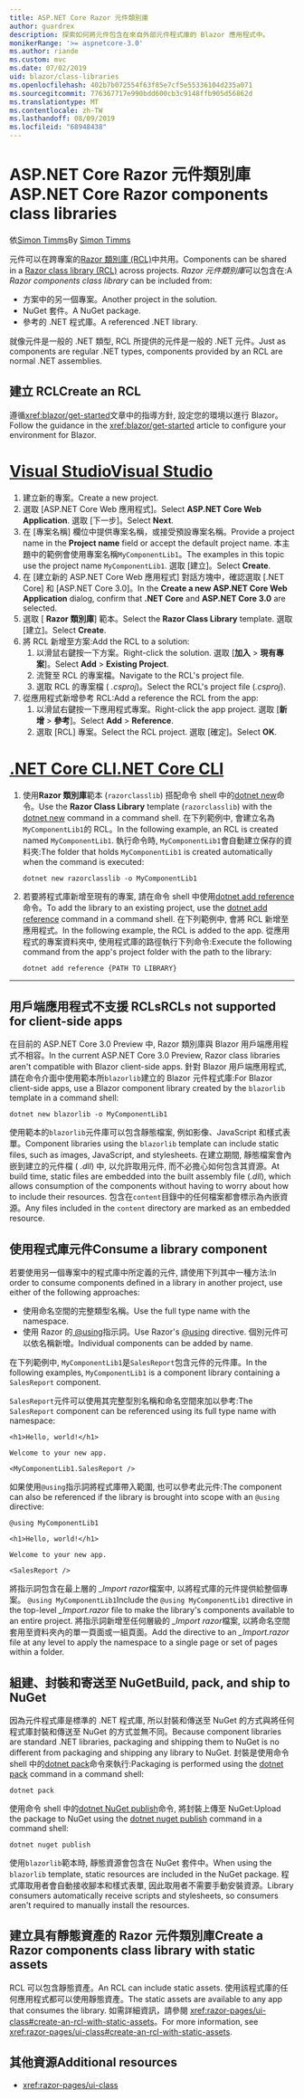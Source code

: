 ```yaml
---
title: ASP.NET Core Razor 元件類別庫
author: guardrex
description: 探索如何將元件包含在來自外部元件程式庫的 Blazor 應用程式中。
monikerRange: '>= aspnetcore-3.0'
ms.author: riande
ms.custom: mvc
ms.date: 07/02/2019
uid: blazor/class-libraries
ms.openlocfilehash: 402b7b072554f63f85e7cf5e55336104d235a071
ms.sourcegitcommit: 776367717e990bdd600cb3c9148ffb905d56862d
ms.translationtype: MT
ms.contentlocale: zh-TW
ms.lasthandoff: 08/09/2019
ms.locfileid: "68948438"
---
```

# <a name="aspnet-core-razor-components-class-libraries"></a><span data-ttu-id="f5184-103">ASP.NET Core Razor 元件類別庫</span><span class="sxs-lookup"><span data-stu-id="f5184-103">ASP.NET Core Razor components class libraries</span></span>

<span data-ttu-id="f5184-104">依[Simon Timms](https://github.com/stimms)</span><span class="sxs-lookup"><span data-stu-id="f5184-104">By [Simon Timms](https://github.com/stimms)</span></span>

<span data-ttu-id="f5184-105">元件可以在跨專案的[Razor 類別庫 (RCL)](xref:razor-pages/ui-class)中共用。</span><span class="sxs-lookup"><span data-stu-id="f5184-105">Components can be shared in a [Razor class library (RCL)](xref:razor-pages/ui-class) across projects.</span></span> <span data-ttu-id="f5184-106">*Razor 元件類別庫*可以包含在:</span><span class="sxs-lookup"><span data-stu-id="f5184-106">A *Razor components class library* can be included from:</span></span>

* <span data-ttu-id="f5184-107">方案中的另一個專案。</span><span class="sxs-lookup"><span data-stu-id="f5184-107">Another project in the solution.</span></span>
* <span data-ttu-id="f5184-108">NuGet 套件。</span><span class="sxs-lookup"><span data-stu-id="f5184-108">A NuGet package.</span></span>
* <span data-ttu-id="f5184-109">參考的 .NET 程式庫。</span><span class="sxs-lookup"><span data-stu-id="f5184-109">A referenced .NET library.</span></span>

<span data-ttu-id="f5184-110">就像元件是一般的 .NET 類型, RCL 所提供的元件是一般的 .NET 元件。</span><span class="sxs-lookup"><span data-stu-id="f5184-110">Just as components are regular .NET types, components provided by an RCL are normal .NET assemblies.</span></span>

## <a name="create-an-rcl"></a><span data-ttu-id="f5184-111">建立 RCL</span><span class="sxs-lookup"><span data-stu-id="f5184-111">Create an RCL</span></span>

<span data-ttu-id="f5184-112">遵循<xref:blazor/get-started>文章中的指導方針, 設定您的環境以進行 Blazor。</span><span class="sxs-lookup"><span data-stu-id="f5184-112">Follow the guidance in the <xref:blazor/get-started> article to configure your environment for Blazor.</span></span>

# <a name="visual-studiotabvisual-studio"></a>[<span data-ttu-id="f5184-113">Visual Studio</span><span class="sxs-lookup"><span data-stu-id="f5184-113">Visual Studio</span></span>](#tab/visual-studio)

1. <span data-ttu-id="f5184-114">建立新的專案。</span><span class="sxs-lookup"><span data-stu-id="f5184-114">Create a new project.</span></span>
1. <span data-ttu-id="f5184-115">選取 [ASP.NET Core Web 應用程式]。</span><span class="sxs-lookup"><span data-stu-id="f5184-115">Select **ASP.NET Core Web Application**.</span></span> <span data-ttu-id="f5184-116">選取 [下一步]。</span><span class="sxs-lookup"><span data-stu-id="f5184-116">Select **Next**.</span></span>
1. <span data-ttu-id="f5184-117">在 [專案名稱] 欄位中提供專案名稱，或接受預設專案名稱。</span><span class="sxs-lookup"><span data-stu-id="f5184-117">Provide a project name in the **Project name** field or accept the default project name.</span></span> <span data-ttu-id="f5184-118">本主題中的範例會使用專案名稱`MyComponentLib1`。</span><span class="sxs-lookup"><span data-stu-id="f5184-118">The examples in this topic use the project name `MyComponentLib1`.</span></span> <span data-ttu-id="f5184-119">選取 [建立]。</span><span class="sxs-lookup"><span data-stu-id="f5184-119">Select **Create**.</span></span>
1. <span data-ttu-id="f5184-120">在 [建立新的 ASP.NET Core Web 應用程式] 對話方塊中，確認選取 [.NET Core] 和 [ASP.NET Core 3.0]。</span><span class="sxs-lookup"><span data-stu-id="f5184-120">In the **Create a new ASP.NET Core Web Application** dialog, confirm that **.NET Core** and **ASP.NET Core 3.0** are selected.</span></span>
1. <span data-ttu-id="f5184-121">選取 [ **Razor 類別庫**] 範本。</span><span class="sxs-lookup"><span data-stu-id="f5184-121">Select the **Razor Class Library** template.</span></span> <span data-ttu-id="f5184-122">選取 [建立]。</span><span class="sxs-lookup"><span data-stu-id="f5184-122">Select **Create**.</span></span>
1. <span data-ttu-id="f5184-123">將 RCL 新增至方案:</span><span class="sxs-lookup"><span data-stu-id="f5184-123">Add the RCL to a solution:</span></span>
   1. <span data-ttu-id="f5184-124">以滑鼠右鍵按一下方案。</span><span class="sxs-lookup"><span data-stu-id="f5184-124">Right-click the solution.</span></span> <span data-ttu-id="f5184-125">選取 [**加入** > **現有專案**]。</span><span class="sxs-lookup"><span data-stu-id="f5184-125">Select **Add** > **Existing Project**.</span></span>
   1. <span data-ttu-id="f5184-126">流覽至 RCL 的專案檔。</span><span class="sxs-lookup"><span data-stu-id="f5184-126">Navigate to the RCL's project file.</span></span>
   1. <span data-ttu-id="f5184-127">選取 RCL 的專案檔 ( *.csproj*)。</span><span class="sxs-lookup"><span data-stu-id="f5184-127">Select the RCL's project file (*.csproj*).</span></span>
1. <span data-ttu-id="f5184-128">從應用程式新增參考 RCL:</span><span class="sxs-lookup"><span data-stu-id="f5184-128">Add a reference the RCL from the app:</span></span>
   1. <span data-ttu-id="f5184-129">以滑鼠右鍵按一下應用程式專案。</span><span class="sxs-lookup"><span data-stu-id="f5184-129">Right-click the app project.</span></span> <span data-ttu-id="f5184-130">選取 [**新增** > **參考**]。</span><span class="sxs-lookup"><span data-stu-id="f5184-130">Select **Add** > **Reference**.</span></span>
   1. <span data-ttu-id="f5184-131">選取 [RCL] 專案。</span><span class="sxs-lookup"><span data-stu-id="f5184-131">Select the RCL project.</span></span> <span data-ttu-id="f5184-132">選取 [確定]。</span><span class="sxs-lookup"><span data-stu-id="f5184-132">Select **OK**.</span></span>

# <a name="net-core-clitabnetcore-cli"></a>[<span data-ttu-id="f5184-133">.NET Core CLI</span><span class="sxs-lookup"><span data-stu-id="f5184-133">.NET Core CLI</span></span>](#tab/netcore-cli)

1. <span data-ttu-id="f5184-134">使用**Razor 類別庫**範本 (`razorclasslib`) 搭配命令 shell 中的[dotnet new](/dotnet/core/tools/dotnet-new)命令。</span><span class="sxs-lookup"><span data-stu-id="f5184-134">Use the **Razor Class Library** template (`razorclasslib`) with the [dotnet new](/dotnet/core/tools/dotnet-new) command in a command shell.</span></span> <span data-ttu-id="f5184-135">在下列範例中, 會建立名為`MyComponentLib1`的 RCL。</span><span class="sxs-lookup"><span data-stu-id="f5184-135">In the following example, an RCL is created named `MyComponentLib1`.</span></span> <span data-ttu-id="f5184-136">執行命令時, `MyComponentLib1`會自動建立保存的資料夾:</span><span class="sxs-lookup"><span data-stu-id="f5184-136">The folder that holds `MyComponentLib1` is created automatically when the command is executed:</span></span>

   ```console
   dotnet new razorclasslib -o MyComponentLib1
   ```

1. <span data-ttu-id="f5184-137">若要將程式庫新增至現有的專案, 請在命令 shell 中使用[dotnet add reference](/dotnet/core/tools/dotnet-add-reference)命令。</span><span class="sxs-lookup"><span data-stu-id="f5184-137">To add the library to an existing project, use the [dotnet add reference](/dotnet/core/tools/dotnet-add-reference) command in a command shell.</span></span> <span data-ttu-id="f5184-138">在下列範例中, 會將 RCL 新增至應用程式。</span><span class="sxs-lookup"><span data-stu-id="f5184-138">In the following example, the RCL is added to the app.</span></span> <span data-ttu-id="f5184-139">從應用程式的專案資料夾中, 使用程式庫的路徑執行下列命令:</span><span class="sxs-lookup"><span data-stu-id="f5184-139">Execute the following command from the app's project folder with the path to the library:</span></span>

   ```console
   dotnet add reference {PATH TO LIBRARY}
   ```

---

## <a name="rcls-not-supported-for-client-side-apps"></a><span data-ttu-id="f5184-140">用戶端應用程式不支援 RCLs</span><span class="sxs-lookup"><span data-stu-id="f5184-140">RCLs not supported for client-side apps</span></span>

<span data-ttu-id="f5184-141">在目前的 ASP.NET Core 3.0 Preview 中, Razor 類別庫與 Blazor 用戶端應用程式不相容。</span><span class="sxs-lookup"><span data-stu-id="f5184-141">In the current ASP.NET Core 3.0 Preview, Razor class libraries aren't compatible with Blazor client-side apps.</span></span> <span data-ttu-id="f5184-142">針對 Blazor 用戶端應用程式, 請在命令介面中使用範本所`blazorlib`建立的 Blazor 元件程式庫:</span><span class="sxs-lookup"><span data-stu-id="f5184-142">For Blazor client-side apps, use a Blazor component library created by the `blazorlib` template in a command shell:</span></span>

```console
dotnet new blazorlib -o MyComponentLib1
```

<span data-ttu-id="f5184-143">使用範本的`blazorlib`元件庫可以包含靜態檔案, 例如影像、JavaScript 和樣式表單。</span><span class="sxs-lookup"><span data-stu-id="f5184-143">Component libraries using the `blazorlib` template can include static files, such as images, JavaScript, and stylesheets.</span></span> <span data-ttu-id="f5184-144">在建立期間, 靜態檔案會內嵌到建立的元件檔 ( *.dll*) 中, 以允許取用元件, 而不必擔心如何包含其資源。</span><span class="sxs-lookup"><span data-stu-id="f5184-144">At build time, static files are embedded into the built assembly file (*.dll*), which allows consumption of the components without having to worry about how to include their resources.</span></span> <span data-ttu-id="f5184-145">包含在`content`目錄中的任何檔案都會標示為內嵌資源。</span><span class="sxs-lookup"><span data-stu-id="f5184-145">Any files included in the `content` directory are marked as an embedded resource.</span></span>

## <a name="consume-a-library-component"></a><span data-ttu-id="f5184-146">使用程式庫元件</span><span class="sxs-lookup"><span data-stu-id="f5184-146">Consume a library component</span></span>

<span data-ttu-id="f5184-147">若要使用另一個專案中的程式庫中所定義的元件, 請使用下列其中一種方法:</span><span class="sxs-lookup"><span data-stu-id="f5184-147">In order to consume components defined in a library in another project, use either of the following approaches:</span></span>

* <span data-ttu-id="f5184-148">使用命名空間的完整類型名稱。</span><span class="sxs-lookup"><span data-stu-id="f5184-148">Use the full type name with the namespace.</span></span>
* <span data-ttu-id="f5184-149">使用 Razor 的[ \@using](xref:mvc/views/razor#using)指示詞。</span><span class="sxs-lookup"><span data-stu-id="f5184-149">Use Razor's [\@using](xref:mvc/views/razor#using) directive.</span></span> <span data-ttu-id="f5184-150">個別元件可以依名稱新增。</span><span class="sxs-lookup"><span data-stu-id="f5184-150">Individual components can be added by name.</span></span>

<span data-ttu-id="f5184-151">在下列範例中, `MyComponentLib1`是`SalesReport`包含元件的元件庫。</span><span class="sxs-lookup"><span data-stu-id="f5184-151">In the following examples, `MyComponentLib1` is a component library containing a `SalesReport` component.</span></span>

<span data-ttu-id="f5184-152">`SalesReport`元件可以使用其完整型別名稱和命名空間來加以參考:</span><span class="sxs-lookup"><span data-stu-id="f5184-152">The `SalesReport` component can be referenced using its full type name with namespace:</span></span>

```cshtml
<h1>Hello, world!</h1>

Welcome to your new app.

<MyComponentLib1.SalesReport />
```

<span data-ttu-id="f5184-153">如果使用`@using`指示詞將程式庫帶入範圍, 也可以參考此元件:</span><span class="sxs-lookup"><span data-stu-id="f5184-153">The component can also be referenced if the library is brought into scope with an `@using` directive:</span></span>

```cshtml
@using MyComponentLib1

<h1>Hello, world!</h1>

Welcome to your new app.

<SalesReport />
```

<span data-ttu-id="f5184-154">將指示詞包含在最上層的 *_Import razor*檔案中, 以將程式庫的元件提供給整個專案。 `@using MyComponentLib1`</span><span class="sxs-lookup"><span data-stu-id="f5184-154">Include the `@using MyComponentLib1` directive in the top-level *_Import.razor* file to make the library's components available to an entire project.</span></span> <span data-ttu-id="f5184-155">將指示詞新增至任何層級的 *_Import razor*檔案, 以將命名空間套用至資料夾內的單一頁面或一組頁面。</span><span class="sxs-lookup"><span data-stu-id="f5184-155">Add the directive to an *_Import.razor* file at any level to apply the namespace to a single page or set of pages within a folder.</span></span>

## <a name="build-pack-and-ship-to-nuget"></a><span data-ttu-id="f5184-156">組建、封裝和寄送至 NuGet</span><span class="sxs-lookup"><span data-stu-id="f5184-156">Build, pack, and ship to NuGet</span></span>

<span data-ttu-id="f5184-157">因為元件程式庫是標準的 .NET 程式庫, 所以封裝和傳送至 NuGet 的方式與將任何程式庫封裝和傳送至 NuGet 的方式並無不同。</span><span class="sxs-lookup"><span data-stu-id="f5184-157">Because component libraries are standard .NET libraries, packaging and shipping them to NuGet is no different from packaging and shipping any library to NuGet.</span></span> <span data-ttu-id="f5184-158">封裝是使用命令 shell 中的[dotnet pack](/dotnet/core/tools/dotnet-pack)命令來執行:</span><span class="sxs-lookup"><span data-stu-id="f5184-158">Packaging is performed using the [dotnet pack](/dotnet/core/tools/dotnet-pack) command in a command shell:</span></span>

```console
dotnet pack
```

<span data-ttu-id="f5184-159">使用命令 shell 中的[dotnet NuGet publish](/dotnet/core/tools/dotnet-nuget-push)命令, 將封裝上傳至 NuGet:</span><span class="sxs-lookup"><span data-stu-id="f5184-159">Upload the package to NuGet using the [dotnet nuget publish](/dotnet/core/tools/dotnet-nuget-push) command in a command shell:</span></span>

```console
dotnet nuget publish
```

<span data-ttu-id="f5184-160">使用`blazorlib`範本時, 靜態資源會包含在 NuGet 套件中。</span><span class="sxs-lookup"><span data-stu-id="f5184-160">When using the `blazorlib` template, static resources are included in the NuGet package.</span></span> <span data-ttu-id="f5184-161">程式庫取用者會自動接收腳本和樣式表單, 因此取用者不需要手動安裝資源。</span><span class="sxs-lookup"><span data-stu-id="f5184-161">Library consumers automatically receive scripts and stylesheets, so consumers aren't required to manually install the resources.</span></span>

## <a name="create-a-razor-components-class-library-with-static-assets"></a><span data-ttu-id="f5184-162">建立具有靜態資產的 Razor 元件類別庫</span><span class="sxs-lookup"><span data-stu-id="f5184-162">Create a Razor components class library with static assets</span></span>

<span data-ttu-id="f5184-163">RCL 可以包含靜態資產。</span><span class="sxs-lookup"><span data-stu-id="f5184-163">An RCL can include static assets.</span></span> <span data-ttu-id="f5184-164">使用該程式庫的任何應用程式都可以使用靜態資產。</span><span class="sxs-lookup"><span data-stu-id="f5184-164">The static assets are available to any app that consumes the library.</span></span> <span data-ttu-id="f5184-165">如需詳細資訊，請參閱 <xref:razor-pages/ui-class#create-an-rcl-with-static-assets>。</span><span class="sxs-lookup"><span data-stu-id="f5184-165">For more information, see <xref:razor-pages/ui-class#create-an-rcl-with-static-assets>.</span></span>

## <a name="additional-resources"></a><span data-ttu-id="f5184-166">其他資源</span><span class="sxs-lookup"><span data-stu-id="f5184-166">Additional resources</span></span>

* <xref:razor-pages/ui-class>
